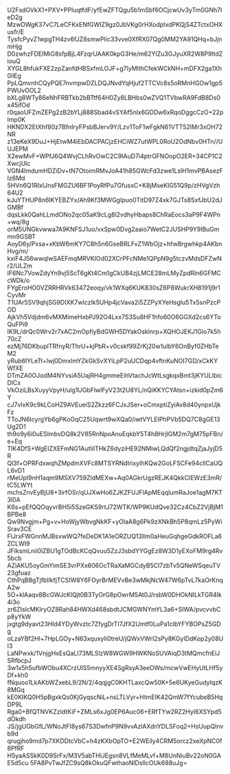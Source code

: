 U2FsdGVkX1+PXV+PPluqtfdF/yfEwZFTQgu5b1mSbf6OCjcwUv3yTm0GNh7leD2g
MzwDWgK37vC7LeCFKxENfGWIZ9gz0JbVKg0rHXodpIxdPKQjS4ZTctxOHXusfr/E
TysfcPyvZ1wpgTH4zv6fJZ8smwPlic33vve0XfRX07Qg0MM2YA91QHq+bJjnmHjg
D0zwhzFDEIMiG8sfpBjL4FzqrUAAK0kpG3He/m62YIZu3GJyuXR2W8P9ltdZiouQ
XYGL8hfukFXE2zpZanfdHBSxfmLOJF+g7lyMlthCfekWCkNH+mDFX2ga1Xh0ilEg
PpLQmvnhCQyPQE7nvmpwDZLDQJNvdYqHjuf2TTCVc8s5oRMnHGOw1gp5PWUvOOL2
bXLg8WTy86eNhFRBTkb2bBTtf64H0Zy8LBHbs0wZVQ1TVbwRA9FdB8Ds0x45ifOd
r0qaoUFZmZEPg2zB2bYLj888Sbad4vSYAf5nlx6GDDw6xRqoDggcCzO+22plmp0K
HKNDX2EtXhf80z7BfnIryFPsbBJerv9Y/Lzv1ToF1wFgkN61VTT52IMr3xOH72NR
z13eKeX9DuJ+HjEtwM4iEbDACPACjzEHCiWZ7utWPL0RoU2OdNbv0HTn//UUJEPM
X2ewMvF+WPfJ6Q4WvjCLhRvOwC2C9IAuD7i4ptrGFNOopO2ER+34CP1C2XwcjUlc
VGN4ImdumHDZiDv+tN7OtoimRMvJoA41h85GWcFd3zwe1LslH1mvPBAsezFIz6Md
5HVn6Q1RIxIJnsFMGZU6BF1PoyRfPu7GfusxC+K8jMseKlG51Q9p/zHVgVzh64U2
kJuYTHUP8n6lKYEBZYx/Ah9Kf3MWGgIpuo0TitD97Z4xk7GJTs8SxfJbU2dJGMBf
dqsLkk0QahLLmdONo2qc05aK9cLg8l2vdhyHbaps8ChRaEocs3aP9F4WPn+wq/8g
orM5UNGkvwwa7A9KNFSJ1uo/vxSpw0Dvg2aaio7WetC2JUSHP9Y9lBuGmmn9GSBT
AoyD6y/Pxsa+xKbW6mKY7C8h5n6GseBRLFvZ1WbOjz+hfwBrgwhkp4AKbnHvg/m/
kxiF4J56wwqlwSAEFmqMRVKIOd02XCrPFcNMe1QPpN9g5tczvMdsDFZwNr2/ULZm
IF6Nc7VowZdyYn9vj5ScT6gKt4Cm1gCkUB4zjLMCE28mLMyZpdRln6GFMCcWDk/o
FYgEroHO0VZRRHRVk63472eoqy/vk1WXq6KUK830sZ6P8WukrXH8191j9r1CyvMr
T1UAr5SV9qhjSG9DIXK7wIczIk5UHp4jcVava2i5ZZPyXYeHsgIu5Tx5snPzcPOD
AjkVh5Vdjdm6vMXMimeHxbPJ92O4Lxx7S3Su8HF1hfo60O6GGXd2cs6YToQuFPi9
IK9L/drQc0Wrv2r7xAC2mOpfiyBdGWH5DYakOsklnrp+XQHOJEKJ1Gio7k5h70cZ
ezMj76DKbuplTRfnyR/ThrU+kjPbR+v0cskf99ZrKj20w1ulbY6OnByf0ZHbTeM2
yRub6lYLeTt+lwj0DmxlmYZkGkSvXYiLpP2uUCDqp4vftnKuNOI7GD/xCkKYWfXE
DTmZA0OJodM4NYvsiA5UajRH4gmmeEihVtachJcWtLsgkqxBmt3jKYULIbicDlCx
VkOziLBsXuyyVpyH/ulg1UGbFlwlFyV23t2U8YL/nQiKKYCYAtsn+izkid0pZm6Y
cJ7vlxK9c9kLCoHZ9AVEueiS2Zkzz6FCJxJSer+oCmxptiZyiAv8d40ynpxUjkFz
TToJN6IcyrgYb6gPKoOqC25Uqwrt9wXQa0/iwtVYLEIPhPVb5DQ7C8gGE13Ug2D1
th9o9y6i0uESImbvDQ8k2V85RnNpoAnuEqkbY5T4h8HrjlGM2m7gM75pFBn/e+Eq
TlK4DfS+WgEIZXEFmNG1AutliITHkZ6dyziHE92NMiwLQdQf2ngjdtqZjaJyjD5R
Ql3f+OPRFdxwqhZMpdmXVFc8MTSYRNdIrixylhKQw2GoLFSCFe94clICaUQL6vD1
rMeUpI9nH1aqm9MSXV759ZldMEXw+Aq0AGkrUgzREJK4QkkCIEWzE3mR/tC5LWYt
mchsZnvEyBjU8+3irfOSr/qUJXwHo6ZJKZFUJFlApMEqqIumRaJoe1agM7KT3l0A
K6s+pEfQQOqyvrBH5i5SzeGKS9rtJ72WTK/WP9KUdQve32Cz4CbZ2VjBjM1BPBe8
Qw9Nvgjm+Pg+v+HoWjyWbvgNkKF+yOlaA8g6Pk9zXNkBh5P8qmLz5PyWiSrav3CE
FlJrxFWGnnMJBsvwWQ7feDeDK1A1eORZUQ13llm0aHeuGqhgeGdkROFLa6ZCLWI9
JFIksmLnii0lZBU1gTOdBcKCqQvuu5ZzJ3sbdYYGgEz8W3D1yEXoFM9rg4Rv5bcb
AZiAKU5oyGmYimSE3vrPXx606OcTRaXaMGCdyB5Cl7zbTv5QNeWSqeuTV23gfuaz
CthPqB8gTjfbIlkfjTCSIW8Y6FOyrBrMEVvBe3wMkjNcW47W6pTvL7kaOrKnqA2w
5O+klAaqv8BcGWJcKlQjt0B3TyOrG8pOwrM5At0J/rsbW0DHOkNILkTGR4Ik4i3o
zr6ZIslcMKIryOZ8Rah84HWXd468sbdtJCMGWNYmYL3a6+SIWA/pvcvvbCp8yYkW
jxgtg9dyavt23Hld4YDyWvztc7ZfygDrTI7JfX2Umtf0LuPa1clbYFYBOPsZ5GDg
oLzaYBf2Hl+7HpLGOy+N63xquxyIi0treU/jQWxVWrI2sPy8KGyIDdKop2y08UI3
LaNPwxk/1VnjgHxEsQaLI73MLSlzW8WGW9HWKNoSUVAiqD3tMQmcfnEiJSRfbcpJ
3w1x5h5ufbWObu4XCrzUIS5mnyyXE4SgRsyA3eeDWs/mcwVwEHyUtLHf5yDf+kh0
fNquoo1LkAKbWZxebL9/2N/2/4qqjgC0KHTLaxcQw50K+5e6UKyeGudyIqzK8MGq
kE0KIKQ0H5pBgxkQs0KjGyqscNiL+nsLTLVyr+HtmEIK42QmW7fYcubeB5HqDP9L
Rga0+BfQTNVKZzIdtKiF+ZMLs6xJg0EP6Auc06+ERfTYw2RZ2HyI6XSYpd5dOkdh
JS/jgUGbGfL/WNoJtFI8ys67S3DwfnP9N9vvAzlAXdnYDLSFoq2+HsUupQlnvb9d
qrugjho9md7p7XKDDtcVbC+h4zKXbOpTO+E2WEily4CRM5orcz2xeXpNC0f8PfRF
H5yaASSkK0D9SrFx/M3V5abTHlJEgsn8VLfMeMLvf+M8UnNiuBv22oN0GAE5d5cu
5FA8PvTwJfZC9sQ8kOkuQFwthaoNlDsIlcOUk688uJg=
